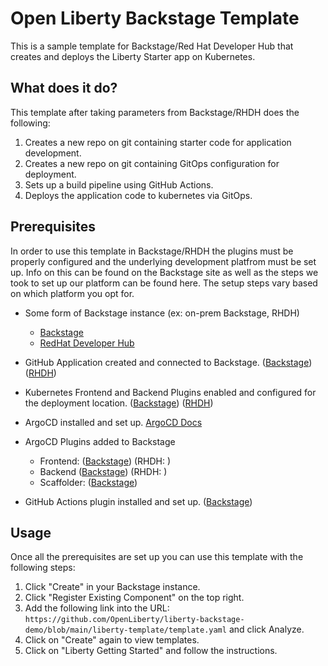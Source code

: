 # Open Liberty Backstage Template
This is a sample template for Backstage/Red Hat Developer Hub that creates and deploys the Liberty Starter app on Kubernetes.

## What does it do?
This template after taking parameters from Backstage/RHDH does the following:
1. Creates a new repo on git containing starter code for application development.
2. Creates a new repo on git containing GitOps configuration for deployment.
3. Sets up a build pipeline using GitHub Actions.
4. Deploys the application code to kubernetes via GitOps.

## Prerequisites
In order to use this template in Backstage/RHDH the plugins must be properly configured and the underlying development platfrom must be set up.  Info on this can be found on the Backstage site as well as the steps we took to set up our platform can be found here.  The setup steps vary based on which platform you opt for.
- Some form of Backstage instance (ex: on-prem Backstage, RHDH)
  - [Backstage](https://backstage.io/docs/getting-started/)
  - [RedHat Developer Hub](https://developers.redhat.com/rhdh/getting-started)
- GitHub Application created and connected to Backstage. ([Backstage](https://backstage.io/docs/auth/github/provider#create-an-oauth-app-on-github)) ([RHDH](https://developers.redhat.com/learning/learn:openshift:install-and-configure-red-hat-developer-hub-and-explore-templating-basics/resource/resources:configure-github-access-red-hat-developer-hub))
- Kubernetes Frontend and Backend Plugins enabled and configured for the deployment location. ([Backstage](https://backstage.io/docs/features/kubernetes/installation)) ([RHDH](https://access.redhat.com/documentation/en-us/red_hat_developer_hub/1.1/html/administration_guide_for_red_hat_developer_hub/rhdh-installing-dynamic-plugins))
- ArgoCD installed and set up. [ArgoCD Docs](https://argo-cd.readthedocs.io/en/stable/getting_started/)
- ArgoCD Plugins added to Backstage 
  - Frontend: ([Backstage](https://github.com/RoadieHQ/roadie-backstage-plugins/tree/main/plugins/frontend/backstage-plugin-argo-cd)) (RHDH: )
  - Backend ([Backstage](https://www.npmjs.com/package/@roadiehq/backstage-plugin-argo-cd-backend)) (RHDH: )
  - Scaffolder: ([Backstage](https://www.npmjs.com/package/@roadiehq/scaffolder-backend-argocd))
  
- GitHub Actions plugin installed and set up. ([Backstage](https://github.com/backstage/community-plugins/tree/main/workspaces/github-actions/plugins/github-actions))

## Usage
Once all the prerequisites are set up you can use this template with the following steps:
1. Click "Create" in your Backstage instance.
2. Click "Register Existing Component" on the top right.
3. Add the following link into the URL: `https://github.com/OpenLiberty/liberty-backstage-demo/blob/main/liberty-template/template.yaml` and click Analyze.
4. Click on "Create" again to view templates.
5. Click on "Liberty Getting Started" and follow the instructions.


